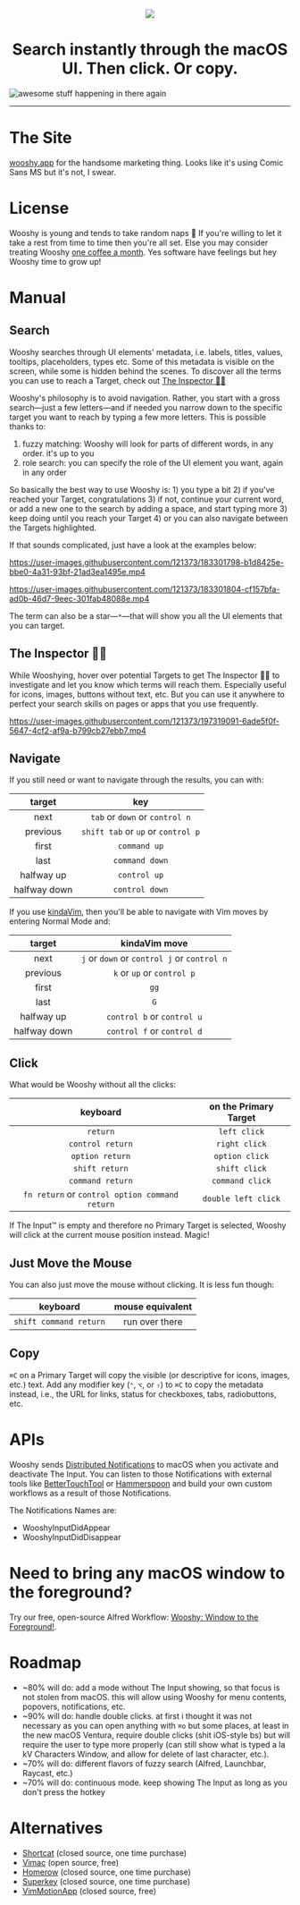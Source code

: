 <div align="center">
    <img src="https://github.com/godbout/Wooshy.docs/blob/master/assets/icon.png">
    <h1>Search instantly through the macOS UI. Then click. Or copy.</h1>
</div>

![awesome stuff happening in there again](https://raw.githubusercontent.com/godbout/Wooshy.docs/master/assets/gif.gif "hehe again")

---

# The Site

[wooshy.app](https://wooshy.app) for the handsome marketing thing. Looks like it's using Comic Sans MS but it's not, I swear.

# License

Wooshy is young and tends to take random naps 🥺️
If you're willing to let it take a rest from time to time then you're all set.
Else you may consider treating Wooshy [one coffee a month](https://subscribe.wooshy.app).
Yes software have feelings but hey Wooshy time to grow up!

# Manual

## Search

Wooshy searches through UI elements' metadata, i.e. labels, titles, values, tooltips, placeholders, types etc.
Some of this metadata is visible on the screen, while some is hidden behind the scenes. 
To discover all the terms you can use to reach a Target, check out [The Inspector 🕵️‍♂️️](#the-inspector-%EF%B8%8F%EF%B8%8F%EF%B8%8F)

Wooshy's philosophy is to avoid navigation.
Rather, you start with a gross search—just a few letters—and if needed you narrow down to the specific target you want to reach by typing a few more letters.
This is possible thanks to: 

1. fuzzy matching: Wooshy will look for parts of different words, in any order. it's up to you
2. role search: you can specify the role of the UI element you want, again in any order

So basically the best way to use Wooshy is: 1) you type a bit 2) if you've reached your Target, congratulations 3) if not, continue your current word, or add a new one to the search by adding a space, and start typing more 3) keep doing until you reach your Target 4) or you can also navigate between the Targets highlighted.

If that sounds complicated, just have a look at the examples below:

https://user-images.githubusercontent.com/121373/183301798-b1d8425e-bbe0-4a31-93bf-21ad3ea1495e.mp4

https://user-images.githubusercontent.com/121373/183301804-cf157bfa-ad0b-46d7-9eec-301fab48088e.mp4

The term can also be a star—`*`—that will show you all the UI elements that you can target.

## The Inspector 🕵️‍♂️️

While Wooshying, hover over potential Targets to get The Inspector 🕵️‍♂️️ to investigate and let you know which terms will reach them.
Especially useful for icons, images, buttons without text, etc. But you can use it anywhere to perfect your search skills on pages or apps that you use frequently.

https://user-images.githubusercontent.com/121373/197319091-6ade5f0f-5647-4cf2-af9a-b799cb27ebb7.mp4

## Navigate

If you still need or want to navigate through the results, you can with:

| target          | key | 
| :---:           | :---:
| next            | `tab` or `down` or `control n`
| previous        | `shift tab` or `up` or `control p`
| first           | `command up`
| last            | `command down`
| halfway up      | `control up`
| halfway down    | `control down`

If you use [kindaVim](https://github.com/godbout/kindaVim.docs), then you'll be able to navigate with Vim moves by entering Normal Mode and:

| target          | kindaVim move | 
| :---:           | :---: 
| next            | `j` or `down` or `control j` or `control n`
| previous        | `k` or `up` or `control p`
| first           | `gg`
| last            | `G`
| halfway up      | `control b` or `control u` 
| halfway down    | `control f` or `control d`

## Click

What would be Wooshy without all the clicks:

| keyboard                                          | on the Primary Target |
| :---:                                             | :---: 
| `return`                                          | `left click`
| `control return`                                  | `right click`
| `option return`                                   | `option click`
| `shift return`                                    | `shift click`
| `command return`                                  | `command click`
| `fn return` or `control option command return`    | `double left click`

If The Input™ is empty and therefore no Primary Target is selected, Wooshy will click at the current mouse position instead. Magic!

## Just Move the Mouse

You can also just move the mouse without clicking. It is less fun though:

| keyboard               | mouse equivalent | 
| :---:                  | :---: 
| `shift command return` | run over there 

## Copy

`⌘C` on a Primary Target will copy the visible (or descriptive for icons, images, etc.) text.
Add any modifier key (`⌃`, `⌥`, or `⇧`) to `⌘C` to copy the metadata instead, i.e., the URL for links, status for checkboxes, tabs, radiobuttons, etc.

# APIs

Wooshy sends [Distributed Notifications](https://developer.apple.com/documentation/foundation/distributednotificationcenter) to macOS when you activate and deactivate The Input.
You can listen to those Notifications with external tools like [BetterTouchTool](https://www.google.com/search?q=bettertouchtool) or [Hammerspoon](https://www.hammerspoon.org) and build your own custom workflows as a result of those Notifications.

The Notifications Names are:
* WooshyInputDidAppear
* WooshyInputDidDisappear

# Need to bring any macOS window to the foreground?

Try our free, open-source Alfred Workflow: [Wooshy: Window to the Foreground!](https://github.com/godbout/WooshyWindowToTheForeground).

# Roadmap

* ~80% will do: add a mode without The Input showing, so that focus is not stolen from macOS. this will allow using Wooshy for menu contents, popovers, notifications, etc.
* ~90% will do: handle double clicks. at first i thought it was not necessary as you can open anything with `⌘o` but some places, at least in the new macOS Ventura, require double clicks (shit iOS-style bs) but will require the user to type more properly (can still show what is typed a la kV Characters Window, and allow for delete of last character, etc.).
* ~70% will do: different flavors of fuzzy search (Alfred, Launchbar, Raycast, etc.)
* ~70% will do: continuous mode. keep showing The Input as long as you don't press the hotkey

# Alternatives

* [Shortcat](https://shortcatapp.com) (closed source, one time purchase)
* [Vimac](https://github.com/dexterleng/vimac) (open source, free)
* [Homerow](https://www.homerow.app) (closed source, one time purchase)
* [Superkey](https://superkey.app) (closed source, one time purchase)
* [VimMotionApp](https://github.com/dwarvesf/VimMotionApp) (closed source, free)
